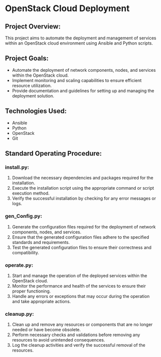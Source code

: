 # OpenStack Cloud Deployment

## Project Overview:
This project aims to automate the deployment and management of services within an OpenStack cloud environment using Ansible and Python scripts.

## Project Goals:
- Automate the deployment of network components, nodes, and services within the OpenStack cloud.
- Implement monitoring and scaling capabilities to ensure efficient resource utilization.
- Provide documentation and guidelines for setting up and managing the deployment solution.

## Technologies Used:
- Ansible
- Python
- OpenStack
- Git

## Standard Operating Procedure:

### install.py:
1. Download the necessary dependencies and packages required for the installation.
2. Execute the installation script using the appropriate command or script execution method.
3. Verify the successful installation by checking for any error messages or logs.

### gen_Config.py:
1. Generate the configuration files required for the deployment of network components, nodes, and services.
2. Ensure that the generated configuration files adhere to the specified standards and requirements.
3. Test the generated configuration files to ensure their correctness and compatibility.

### operate.py:
1. Start and manage the operation of the deployed services within the OpenStack cloud.
2. Monitor the performance and health of the services to ensure their proper functioning.
3. Handle any errors or exceptions that may occur during the operation and take appropriate actions.

### cleanup.py:
1. Clean up and remove any resources or components that are no longer needed or have become obsolete.
2. Perform necessary checks and validations before removing any resources to avoid unintended consequences.
3. Log the cleanup activities and verify the successful removal of the resources.
